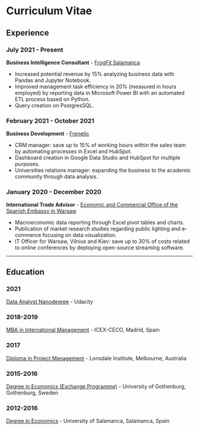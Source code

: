 # Curriculum Vitae

## Experience

### July 2021 - Present
**Business Intelligence Consultant** - <a href="https://www.frogfitsalamanca.com/" target="_blank">FrogFit Salamanca</a>
*	Increased potential revenue by 15% analyzing business data with Pandas and Jupyter Notebook.
*	Improved management task efficiency in 20% (measured in hours employed) by reporting data in Microsoft Power BI with an automated ETL process based on Python.
*	Query creation on PostgresSQL.

### February 2021 - October 2021
**Business Development** - <a href="https://frenetic.ai/" target="_blank">Frenetic</a>
*	CRM manager: save up to 15% of working hours within the sales team by automating processes in Excel and HubSpot.
*	Dashboard creation in Google Data Studio and HubSpot for multiple purposes.
*	Universities relations manager: expanding the business to the academic community through data analysis.

### January 2020 - December 2020
**International Trade Advisor** - <a href="http://www.exteriores.gob.es/embajadas/varsovia/es/Paginas/inicio.aspx" target="_blank">Economic and Commercial Office of the Spanish Embassy in Warsaw</a>
*	Macroeconomic data reporting through Excel pivot tables and charts.
*	Publication of market research studies regarding public lighting and e-commerce focusing on data visualization.
*	IT Officer for Warsaw, Vilnius and Kiev: save up to 30% of costs related to online conferences by deploying open-source streaming software.

---

## Education

### 2021
<a href="https://www.udacity.com/course/data-analyst-nanodegree--nd002" target="_blank">Data Analyst Nanodegree</a> - Udacity

### 2018-2019
<a href="https://www.icex-ceco.es/curso/mba-en-internacionalizacion-de-empresas-22-ed" target="_blank">MBA in International Management</a> - ICEX-CECO, Madrid, Spain

### 2017
<a href="https://www.lonsdaleinstitute.edu.au/courses/diploma-project-management/" target="_blank">Diploma in Project Management</a> - Lonsdale Institute, Melbourne, Australia

### 2015-2016
<a href="https://www.gu.se/en/school-business-economics-law/economics/study-here/undergraduate-studies-in-economics" target="_blank">Degree in Economics (Exchange Programme)</a> - University of Gothenburg, Gothenburg, Sweden

### 2012-2016
<a href="https://www.usal.es/en/undergraduate-degree-economics" target="_blank">Degree in Economics</a> - University of Salamanca, Salamanca, Spain

